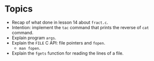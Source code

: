 # Topics

* Recap of what done in lesson 14 about `fract.c`.
* Intention: implement the `tac` command that prints the reverse of `cat` command.
* Explain program `args`.
* Explain the `FILE` C API: file pointers and `fopen`.
  * `man fopen`.
* Explain the `fgets` function for reading the lines of a file.
